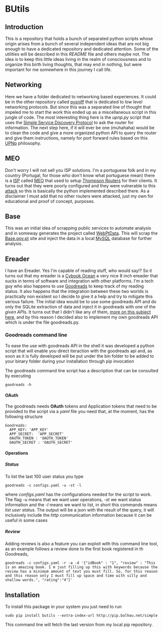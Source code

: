 # BUtils

## Introduction

This is a repository that holds a bunch of separated python scripts whose origin arises from a bunch of several independent ideas that are not big enough to have a dedicated repository and dedicated attention. Some of the utilities will be described in this *README* file and others maybe not. The idea is to keep this little ideas living in the realm of consciousness and to organize this birth living thoughts, that may end in nothing, but were important for me somewhere in this journey I call life.

## Networking

Here we have a folder dedicated to networking based experiences. It could be in the other repository called [pysniff](http://git.balhau.net/pysniff.git/) that is dedicated to low level networking protocols. But since this was a separated line of thought that impeled me to start the work this ended up as a miscellaneous script in this jungle of code. The most interesting thing here is the *upnp.py* script that uses the [Simple Service Discovery Protocol](https://en.wikipedia.org/wiki/Simple_Service_Discovery_Protocol) to ask the router for information. The next step here, if it will ever be one (muhahaha) would be to clean the code and give a more organized python API to query the router and give them instructions, namely for port forward rules based on this [UPNp](https://en.wikipedia.org/wiki/Universal_Plug_and_Play) philosophy.

## MEO

Don't worry I will not sell you ISP solutions. I'm a portuguese folk and in my country (Portugal, for those who don't know what portuguese mean) there is a [ISP](https://en.wikipedia.org/wiki/Internet_service_provider) called [MEO](https://www.meo.pt/) that used to setup [Thompson Routers](https://forum.meo.pt/t5/Servi%C3%A7o-Telefone/Tutorial-Como-Configurar-Router-MEO-THOMPSON-para-MEO-VOIP/td-p/2077) for their clients. It turns out that they were poorly configured and they were vulnerable to this [attack](http://lixei.me/algoritmo-chaves-wireless-thomson-meo/) so this is basically the python implemented described there. As a disclaimer I must add that no other routers were attacked, just my own for educational and proof of concept, purposes.

## Base

This was an initial idea of scrapping public services to automate analysis and in someway generates the project called [WebPtData](https://github.com/Balhau/WebPtData). This will scrap the
[Base.gov.pt](http://www.base.gov.pt/Base/pt/Homepage) site and inject the data in a local [MySQL](https://www.mysql.com/) database for further analysis.

## Ereader

I have an Ereader. Yes I'm capable of reading stuff, who would say!? So it turns out that my ereader is a [Cybook Ocean](https://www.bookeen.com/en/cybook-ocean) a very nice 8 inch ereader that sucks in terms of software and integration with other platforms. I'm a tech guy who also happens to use [Goodreads](https://www.goodreads.com/) to keep track of my reading status. It also happens that the integration between these two worlds is practically non existent so I decide to give it a help and try to mitigate this serious failure. The initial idea would be to use some goodreads API and do only the SQLite extraction of data and inject it in goodreads with one of the *given APIs*. It turns out that I didn't like any of them, [more on this subject here](https://codecorner.balhau.net/2016/02/28/goodreads-api/), and by this reason I decided also to implement my own goodreads API which is under the file goodreads.py.

### Goodreads command line

To ease the use with goodreads API in the shell it was developed a python script that will enable you direct iteraction with the goodreads api and, as soon as it is fully developed will be put under the bin folder to be added to your binary folder during your installation through pip invocation

The goodreads command line script has a description that can be consulted by executing

    goodreads -h

#### OAuth
The goodreads needs **OAuth** tokens and Application tokens that need to be provided to the script via a *yaml* file you need that, at the moment, has the following structure

    Goodreads:
      APP_KEY: 'APP_KEY'
      APP_SECRET:  'APP_SECRET'
      OAUTH_TOKEN : 'OAUTH_TOKEN'
      OAUTH_SECRET : 'OAUTH_SECRET'

#### Operations

##### Status

To list the last 100 user status you type

    goodreads -c configs.yaml -u -st -l

where *configs.yaml* has the configurations needed for the script to work. The flag *-u* means that we want user operations, *-st* we want status information and the *-l* means we want to list, in short this commands means *list user status*. The output will be a json with the result of the query, it will inclusively include the *http* communication information because it can be useful in some cases

##### Review

Adding reviews is also a feature you can exploit with this command line tool, as an example follows a review done to the first book registered in th Goodreads,

    goodreads -c configs.yaml -r -a -d '{"idBook" : "1", "review" : "This is an amazing book. I m just filling up this with keywords because the review has a minimum amount of text you must fill. So, for this reason and this reason only I must fill up space and time with silly and shallow words.", "rating":"4"}'



## Installation

To install this package in your system you just need to run

    sudo pip install butils --extra-index-url http://pip.balhau.net/simple

This command line will fetch the last version from my local pip repository.
